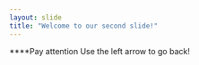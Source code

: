 ```yaml
---
layout: slide
title: "Welcome to our second slide!"
---
```

****Pay attention
Use the left arrow to go back!
